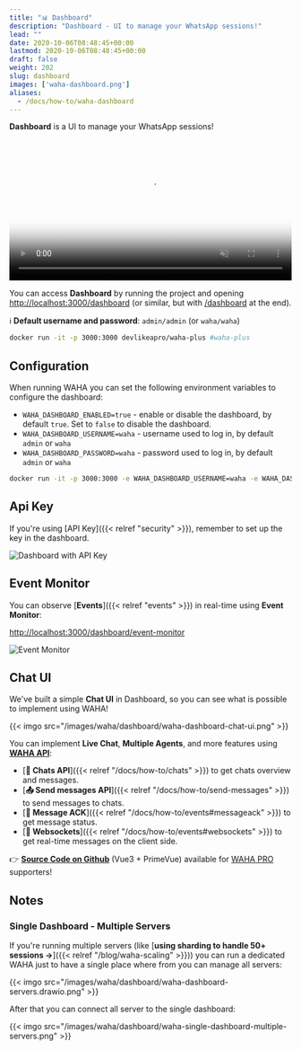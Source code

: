 ```yaml
---
title: "📊 Dashboard"
description: "Dashboard - UI to manage your WhatsApp sessions!"
lead: ""
date: 2020-10-06T08:48:45+00:00
lastmod: 2020-10-06T08:48:45+00:00
draft: false
weight: 202
slug: dashboard
images: ['waha-dashboard.png']
aliases:
  - /docs/how-to/waha-dashboard
---
```


**Dashboard** is a UI to manage your WhatsApp sessions!

<video autoplay loop muted playsinline controls='noremoteplayback' width="100%" poster='/images/waha-dashboard.png'>
  <source src="/videos/waha-dashboard-overview.webm" type="video/webm" />
  Download the <a href="/videos/waha-dashboard-overview.webm">Dashboard Overview video</a> .
</video>

You can access **Dashboard** by running the project and opening
<a href="http://localhost:3000/dashboard" target="_blank">http://localhost:3000/dashboard</a>
(or similar, but with <a href="/dashboard" target="_blank">/dashboard</a> at the end).

ℹ️ **Default username and password**: `admin/admin` (or `waha/waha`)

```bash
docker run -it -p 3000:3000 devlikeapro/waha-plus #waha-plus
```

## Configuration

When running WAHA you can set the following environment variables to configure the dashboard:

- `WAHA_DASHBOARD_ENABLED=true` - enable or disable the dashboard, by default `true`. Set to `false` to disable the
  dashboard.
- `WAHA_DASHBOARD_USERNAME=waha` - username used to log in, by default `admin` or `waha`
- `WAHA_DASHBOARD_PASSWORD=waha` - password used to log in, by default `admin` or `waha`

```bash
docker run -it -p 3000:3000 -e WAHA_DASHBOARD_USERNAME=waha -e WAHA_DASHBOARD_PASSWORD=waha devlikeapro/waha-plus
```

## Api Key
If you're using [API Key]({{< relref "security" >}}), remember to set up the key in the dashboard.

![Dashboard with API Key](waha-dashboard-key.png)

## Event Monitor
You can observe [**Events**]({{< relref "events" >}}) in real-time using **Event Monitor**:

[http://localhost:3000/dashboard/event-monitor](http://localhost:3000/dashboard/event-monitor)

![Event Monitor](waha-dashboard-event-monitor.png)

## Chat UI
We've built a simple **Chat UI** in Dashboard, so you can see what is possible to implement using WAHA!

{{< imgo src="/images/waha/dashboard/waha-dashboard-chat-ui.png" >}}

You can implement **Live Chat**, **Multiple Agents**, and more features using  
[**WAHA API**](https://waha.devlike.pro/):
- [**💬 Chats API**]({{< relref "/docs/how-to/chats" >}})
  to get chats overview and messages.
- [**📤 Send messages API**]({{< relref "/docs/how-to/send-messages" >}})
  to send messages to chats.
- [**🔄 Message ACK**]({{< relref "/docs/how-to/events#messageack" >}})
  to get message status.
- [**🔄 Websockets**]({{< relref "/docs/how-to/events#websockets" >}})
  to get real-time messages on the client side.

👉 [**Source Code on Github**](https://github.com/devlikeapro/waha-hub/tree/main/ui/components/chat) 
(Vue3 + PrimeVue) available for [WAHA PRO](https://waha.devlike.pro/support-us/#tier-pro) supporters!



## Notes
### Single Dashboard - Multiple Servers
If you're running multiple servers 
(like [**using sharding to handle 50+ sessions ->**]({{< relref "/blog/waha-scaling" >}}))
you can run a dedicated WAHA just to have a single place where from you can manage all servers:

{{< imgo src="/images/waha/dashboard/waha-dashboard-servers.drawio.png" >}}

After that you can connect all server to the single dashboard:

{{< imgo src="/images/waha/dashboard/waha-single-dashboard-multiple-servers.png" >}}

